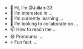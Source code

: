 - 👋 Hi, I’m @Julian-33
- 👀 I’m interested in ...
- 🌱 I’m currently learning ...
- 💞️ I’m looking to collaborate on ...
- 📫 How to reach me ...
- 😄 Pronouns: ...
- ⚡ Fun fact: ...

<!---
Julian-33/Julian-33 is a ✨ special ✨ repository because its `README.md` (this file) appears on your GitHub profile.
You can click the Preview link to take a look at your changes.agenda ios sdk agenda
--->
